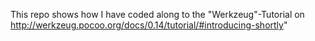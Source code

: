 This repo shows how I have coded along to the "Werkzeug"-Tutorial on http://werkzeug.pocoo.org/docs/0.14/tutorial/#introducing-shortly"